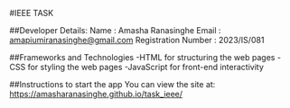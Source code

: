 #IEEE TASK

##Developer Details:
Name : Amasha Ranasinghe
Email : amapiumiranasinghe@gmail.com
Registration Number : 2023/IS/081

##Frameworks and Technologies 
-HTML for structuring the web pages
-CSS for styling the web pages
-JavaScript for front-end interactivity

##Instructions to start the app
You can view the site at: https://amasharanasinghe.github.io/task_ieee/ 